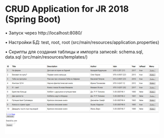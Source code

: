 # CRUD Application for JR 2018 (Spring Boot)

• Запуск через http://localhost:8080/

• Настройки БД: test, root, root (src/main/resources/application.properties)

• Скрипты для создания таблицы и импорта записей: schema.sql, data.sql (src/main/resources/templates/)

![Image alt](https://raw.githubusercontent.com/Uniges/crud/master/src/main/resources/templates/logo.png)
